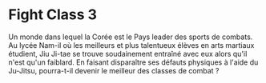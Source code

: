 # Fight Class 3
Un monde dans lequel la Corée est le Pays leader des sports de combats. Au lycée Nam-il où les meilleurs et plus talentueux élèves en arts martiaux étudient, Jiu Ji-tae se trouve soudainement entraîné avec eux alors qu'il n'est qu'un faiblard. En faisant disparaître ses défauts physiques à l'aide du Ju-Jitsu, pourra-t-il devenir le meilleur des classes de combat ?